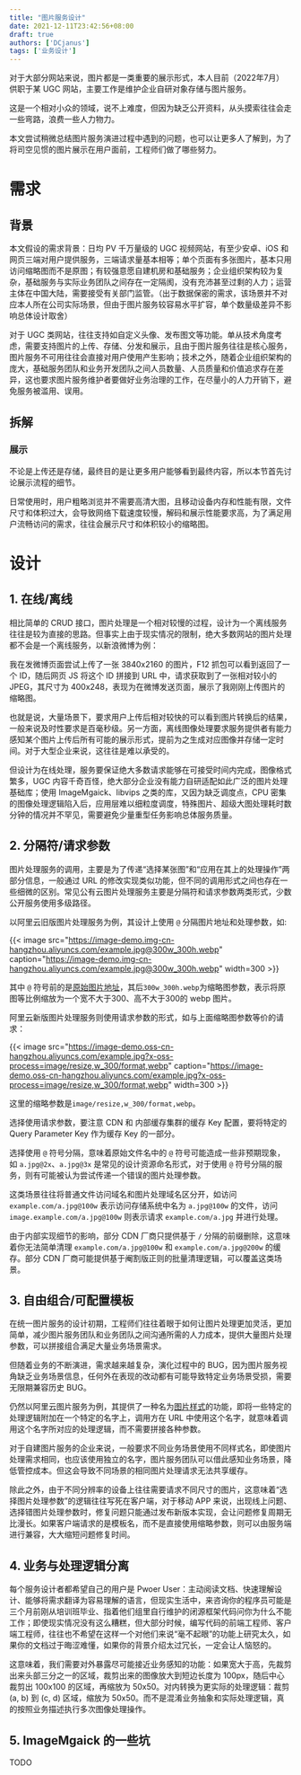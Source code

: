 ```yaml
---
title: "图片服务设计"
date: 2021-12-11T23:42:56+08:00
draft: true
authors: ['DCjanus']
tags: ['业务设计']
---
```


对于大部分网站来说，图片都是一类重要的展示形式，本人目前（2022年7月）供职于某 UGC 网站，主要工作是维护企业自研对象存储与图片服务。

这是一个相对小众的领域，说不上难度，但因为缺乏公开资料，从头摸索往往会走一些弯路，浪费一些人力物力。

本文尝试稍微总结图片服务演进过程中遇到的问题，也可以让更多人了解到，为了将司空见惯的图片展示在用户面前，工程师们做了哪些努力。

<!--more-->

# 需求

## 背景

本文假设的需求背景：日均 PV 千万量级的 UGC 视频网站，有至少安卓、iOS 和网页三端对用户提供服务，三端请求量基本相等；单个页面有多张图片，基本只用访问缩略图而不是原图；有较强意愿自建机房和基础服务；企业组织架构较为复杂，基础服务与实际业务团队之间存在一定隔阂，没有充沛甚至过剩的人力；运营主体在中国大陆，需要接受有关部门监管。（出于数据保密的需求，该场景并不对应本人所在公司实际场景，但由于图片服务较容易水平扩容，单个数量级差异不影响总体设计取舍）

对于 UGC 类网站，往往支持如自定义头像、发布图文等功能。单从技术角度考虑，需要支持图片的上传、存储、分发和展示，且由于图片服务往往是核心服务，图片服务不可用往往会直接对用户使用产生影响；技术之外，随着企业组织架构的庞大，基础服务团队和业务开发团队之间人员数量、人员质量和价值追求存在差异，这也要求图片服务维护者要做好业务治理的工作，在尽量小的人力开销下，避免服务被滥用、误用。

## 拆解

### 展示

不论是上传还是存储，最终目的是让更多用户能够看到最终内容，所以本节首先讨论展示流程的细节。

日常使用时，用户粗略浏览并不需要高清大图，且移动设备内存和性能有限，文件尺寸和体积过大，会导致网络下载速度较慢，解码和展示性能要求高，为了满足用户流畅访问的需求，往往会展示尺寸和体积较小的缩略图。

<!-- 以下为之前一版草稿 -->

# 设计

## 1. 在线/离线

相比简单的 CRUD 接口，图片处理是一个相对较慢的过程，设计为一个离线服务往往是较为直接的思路。但事实上由于现实情况的限制，绝大多数网站的图片处理都不会是一个离线服务，以新浪微博为例：

我在发微博页面尝试上传了一张 3840x2160 的图片，F12 抓包可以看到返回了一个 ID，随后网页 JS 将这个 ID 拼接到 URL 中，请求获取到了一张相对较小的 JPEG，其尺寸为 400x248，表现为在微博发送页面，展示了我刚刚上传图片的缩略图。

也就是说，大量场景下，要求用户上传后相对较快的可以看到图片转换后的结果，一般来说及时性要求是百毫秒级。另一方面，离线图像处理要求服务提供者有能力感知某个图片上传后所有可能的展示形式，提前为之生成对应图像并存储一定时间。对于大型企业来说，这往往是难以承受的。

但设计为在线处理，服务要保证绝大多数请求能够在可接受时间内完成，图像格式繁多，UGC 内容千奇百怪，绝大部分企业没有能力自研适配如此广泛的图片处理基础库；使用 ImageMgaick、libvips 之类的库，又因为缺乏调度点，CPU 密集的图像处理逻辑陷入后，应用层难以细粒度调度，特殊图片、超级大图处理耗时数分钟的情况并不罕见，需要避免少量重型任务影响总体服务质量。

## 2. 分隔符/请求参数

图片处理服务的调用，主要是为了传递“选择某张图”和“应用在其上的处理操作”两部分信息，一般通过 URL 的修改实现类似功能，但不同的调用形式之间也存在一些细微的区别。常见公有云图片处理服务主要是分隔符和请求参数两类形式，少数公开服务使用多级路径。

以阿里云旧版图片处理服务为例，其设计上使用 `@` 分隔图片地址和处理参数，如:

{{< image src="https://image-demo.img-cn-hangzhou.aliyuncs.com/example.jpg@300w_300h.webp" caption="https://image-demo.img-cn-hangzhou.aliyuncs.com/example.jpg@300w_300h.webp" width=300 >}}

其中 `@` 符号前的是[原始图片地址](https://image-demo.img-cn-hangzhou.aliyuncs.com/example.jpg)，其后`300w_300h.webp`为缩略图参数，表示将原图等比例缩放为一个宽不大于300、高不大于300的 webp 图片。

阿里云新版图片处理服务则使用请求参数的形式，如与上面缩略图参数等价的请求：

{{< image src="https://image-demo.oss-cn-hangzhou.aliyuncs.com/example.jpg?x-oss-process=image/resize,w_300/format,webp" caption="https://image-demo.oss-cn-hangzhou.aliyuncs.com/example.jpg?x-oss-process=image/resize,w_300/format,webp" width=300 >}}

这里的缩略参数是`image/resize,w_300/format,webp`。

选择使用请求参数，要注意 CDN 和 内部缓存集群的缓存 Key 配置，要将特定的 Query Parameter Key 作为缓存 Key 的一部分。

选择使用 `@` 符号分隔，意味着原始文件名中的 `@` 符号可能造成一些非预期现象，如 `a.jpg@2x`、`a.jpg@3x` 是常见的设计资源命名形式，对于使用 `@` 符号分隔的服务，则有可能被认为尝试传递一个错误的图片处理参数。

这类场景往往将普通文件访问域名和图片处理域名区分开，如访问 `example.com/a.jpg@100w` 表示访问存储系统中名为 `a.jpg@100w` 的文件，访问`image.example.com/a.jpg@100w` 则表示请求 `example.com/a.jpg` 并进行处理。

由于内部实现细节的影响，部分 CDN 厂商只提供基于 `/` 分隔的前缀删除，这意味着你无法简单清理 `example.com/a.jpg@100w` 和 `example.com/a.jpg@200w` 的缓存。部分 CDN 厂商可能提供基于阉割版正则的批量清理逻辑，可以覆盖这类场景。

## 3. 自由组合/可配置模板

在统一图片服务的设计初期，工程师们往往着眼于如何让图片处理更加灵活，更加简单，减少图片服务团队和业务团队之间沟通所需的人力成本，提供大量图片处理参数，可以拼接组合满足大量业务场景需求。

但随着业务的不断演进，需求越来越复杂，演化过程中的 BUG，因为图片服务视角缺乏业务场景信息，任何外在表现的改动都有可能导致特定业务场景受损，需要无限期兼容历史 BUG。

仍然以阿里云图片服务为例，其提供了一种名为[图片样式](https://help.aliyun.com/document_detail/48884.html)的功能，即将一些特定的处理逻辑附加在一个特定的名字上，调用方在 URL 中使用这个名字，就意味着调用这个名字所对应的处理逻辑，而不需要拼接各种参数。

对于自建图片服务的企业来说，一般要求不同业务场景使用不同样式名，即使图片处理需求相同，也应该使用独立的名字，图片服务团队可以借此感知业务场景，降低管控成本。但这会导致不同场景的相同图片处理请求无法共享缓存。

除此之外，由于不同分辨率的设备上往往需要请求不同尺寸的图片，这意味着“选择图片处理参数”的逻辑往往写死在客户端，对于移动 APP 来说，出现线上问题、选择错图片处理参数时，修复问题只能通过发布新版本实现，会让问题修复周期无比漫长。如果客户端请求的是模板名，而不是直接使用缩略参数，则可以由服务端进行兼容，大大缩短问题修复时间。

## 4. 业务与处理逻辑分离

每个服务设计者都希望自己的用户是 Pwoer User：主动阅读文档、快速理解设计、能够将需求翻译为容易理解的语言，但现实生活中，来咨询你的程序员可能是三个月前刚从培训班毕业、指着他们组里自行维护的闭源框架代码问你为什么不能工作；即使现实情况没有这么糟糕，但大部分时候，编写代码的前端工程师、客户端工程师，往往也不希望在这样一个对他们来说“毫不起眼”的功能上研究太久，如果你的文档过于晦涩难懂，如果你的背景介绍太过冗长，一定会让人恼怒的。

这意味着，我们需要对外暴露尽可能接近业务感知的功能：如果宽大于高，先裁剪出来头部三分之一的区域，裁剪出来的图像放大到短边长度为 100px，随后中心裁剪出 100x100 的区域，再缩放为 50x50。对内转换为更实际的处理逻辑：裁剪 (a, b) 到 (c, d) 区域，缩放为 50x50。而不是混淆业务抽象和实际处理逻辑，真的按照业务描述执行多次图像处理操作。

## 5. ImageMgaick 的一些坑

TODO